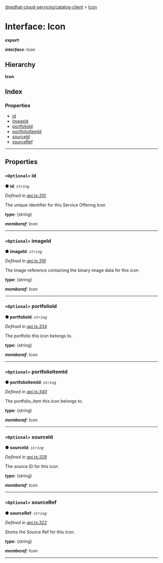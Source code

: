[@redhat-cloud-services/catalog-client](../README.md) > [Icon](../interfaces/icon.md)

# Interface: Icon

*__export__*: 

*__interface__*: Icon

## Hierarchy

**Icon**

## Index

### Properties

* [id](icon.md#id)
* [imageId](icon.md#imageid)
* [portfolioId](icon.md#portfolioid)
* [portfolioItemId](icon.md#portfolioitemid)
* [sourceId](icon.md#sourceid)
* [sourceRef](icon.md#sourceref)

---

## Properties

<a id="id"></a>

### `<Optional>` id

**● id**: *`string`*

*Defined in [api.ts:310](https://github.com/RedHatInsights/javascript-clients/blob/master/packages/catalog/api.ts#L310)*

The unique identifier for this Service Offering Icon

*__type__*: {string}

*__memberof__*: Icon

___
<a id="imageid"></a>

### `<Optional>` imageId

**● imageId**: *`string`*

*Defined in [api.ts:316](https://github.com/RedHatInsights/javascript-clients/blob/master/packages/catalog/api.ts#L316)*

The Image reference containing the binary image data for this icon

*__type__*: {string}

*__memberof__*: Icon

___
<a id="portfolioid"></a>

### `<Optional>` portfolioId

**● portfolioId**: *`string`*

*Defined in [api.ts:334](https://github.com/RedHatInsights/javascript-clients/blob/master/packages/catalog/api.ts#L334)*

The portfolio this icon belongs to.

*__type__*: {string}

*__memberof__*: Icon

___
<a id="portfolioitemid"></a>

### `<Optional>` portfolioItemId

**● portfolioItemId**: *`string`*

*Defined in [api.ts:340](https://github.com/RedHatInsights/javascript-clients/blob/master/packages/catalog/api.ts#L340)*

The portfolio\_item this icon belongs to.

*__type__*: {string}

*__memberof__*: Icon

___
<a id="sourceid"></a>

### `<Optional>` sourceId

**● sourceId**: *`string`*

*Defined in [api.ts:328](https://github.com/RedHatInsights/javascript-clients/blob/master/packages/catalog/api.ts#L328)*

The source ID for this icon

*__type__*: {string}

*__memberof__*: Icon

___
<a id="sourceref"></a>

### `<Optional>` sourceRef

**● sourceRef**: *`string`*

*Defined in [api.ts:322](https://github.com/RedHatInsights/javascript-clients/blob/master/packages/catalog/api.ts#L322)*

Stores the Source Ref for this icon

*__type__*: {string}

*__memberof__*: Icon

___

